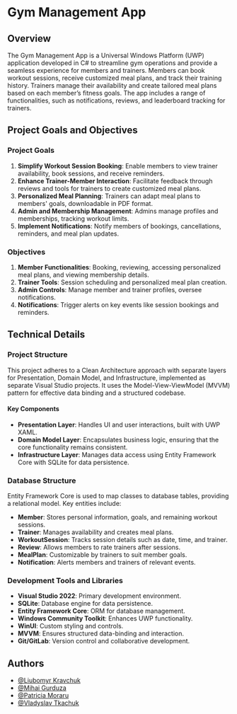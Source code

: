 # Gym Management App

## Overview

The Gym Management App is a Universal Windows Platform (UWP) application developed in C# to streamline gym operations and provide a seamless experience for members and trainers. Members can book workout sessions, receive customized meal plans, and track their training history. Trainers manage their availability and create tailored meal plans based on each member’s fitness goals. The app includes a range of functionalities, such as notifications, reviews, and leaderboard tracking for trainers.

## Project Goals and Objectives

### Project Goals
1. **Simplify Workout Session Booking**: Enable members to view trainer availability, book sessions, and receive reminders.
2. **Enhance Trainer-Member Interaction**: Facilitate feedback through reviews and tools for trainers to create customized meal plans.
3. **Personalized Meal Planning**: Trainers can adapt meal plans to members' goals, downloadable in PDF format.
4. **Admin and Membership Management**: Admins manage profiles and memberships, tracking workout limits.
5. **Implement Notifications**: Notify members of bookings, cancellations, reminders, and meal plan updates.

### Objectives
1. **Member Functionalities**: Booking, reviewing, accessing personalized meal plans, and viewing membership details.
2. **Trainer Tools**: Session scheduling and personalized meal plan creation.
3. **Admin Controls**: Manage member and trainer profiles, oversee notifications.
4. **Notifications**: Trigger alerts on key events like session bookings and reminders.

## Technical Details

### Project Structure

This project adheres to a Clean Architecture approach with separate layers for Presentation, Domain Model, and Infrastructure, implemented as separate Visual Studio projects. It uses the Model-View-ViewModel (MVVM) pattern for effective data binding and a structured codebase.

#### Key Components
- **Presentation Layer**: Handles UI and user interactions, built with UWP XAML.
- **Domain Model Layer**: Encapsulates business logic, ensuring that the core functionality remains consistent.
- **Infrastructure Layer**: Manages data access using Entity Framework Core with SQLite for data persistence.

### Database Structure

Entity Framework Core is used to map classes to database tables, providing a relational model. Key entities include:
- **Member**: Stores personal information, goals, and remaining workout sessions.
- **Trainer**: Manages availability and creates meal plans.
- **WorkoutSession**: Tracks session details such as date, time, and trainer.
- **Review**: Allows members to rate trainers after sessions.
- **MealPlan**: Customizable by trainers to suit member goals.
- **Notification**: Alerts members and trainers of relevant events.


### Development Tools and Libraries

- **Visual Studio 2022**: Primary development environment.
- **SQLite**: Database engine for data persistence.
- **Entity Framework Core**: ORM for database management.
- **Windows Community Toolkit**: Enhances UWP functionality.
- **WinUI**: Custom styling and controls.
- **MVVM**: Ensures structured data-binding and interaction.
- **Git/GitLab**: Version control and collaborative development.


## Authors

- [@Liubomyr Kravchuk](https://gitlab.estig.ipb.pt/a61511)
- [@Mihai Gurduza](https://gitlab.estig.ipb.pt/m320964)
- [@Patricia Moraru](https://gitlab.estig.ipb.pt/m320965)
- [@Vladyslav Tkachuk](https://gitlab.estig.ipb.pt/m320963)
